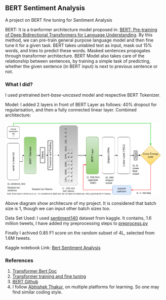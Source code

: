 ## BERT Sentiment Analysis
A project  on BERT fine tuning for Sentiment Analysis

BERT: It is a tranformer architecture model proposed in: <a href="https://arxiv.org/abs/1810.04805">BERT: Pre-training of Deep Bidirectional Transformers for Language Understanding</a>. By this method, we can pre-train general purpose language model and then fine tune it for a given task. BERT takes unlabled text 
as input, mask out 15% words, and tries to predict these words. Masked sentences propogates through transformer architecture. BERT Model also takes care of the relationship between sentences, by training a simple task of predicting, whether the given sentence (in BERT input) is next to previous sentence or not. 

### What I did?

I used pretrained *bert-base-uncased* model and respective BERT Tokenizer. 

Model: I added 2 layers in front of BERT Layer as follows: 40% dropout for regularisation, and then a fully connected linear layer.
Combined architecture:

<img src="image/sentiment_arch.png">

Above diagram show architecure of my project. It is considered that batch size is 1, though we can input other batch sizes too.

Data Set Used: I used <a href="https://www.kaggle.com/kazanova/sentiment140">sentiment140</a> dataset from kaggle. It contains, 1.6 million tweets, I have added my preprocessing steps to <a href="./preprocess.py">preprocess.py</a>

Finally I achived 0.85 F1 score on the random subset of 4L, selected from 1.6M tweets.

Kaggle notebook Link: <a href="">Bert Sentiment Analysis</a>

### References
1. <a href="https://huggingface.co/transformers/model_doc/bert.html">Transformer Bert Doc</a>
2. <a href="https://huggingface.co/transformers/model_doc/bert.html">Transformer training and fine tuning</a>
3. <a href="https://github.com/google-research/bert">BERT Github</a>
4. I follow <a href="https://github.com/abhishekkrthakur/">Abhishek Thakur</a>, on multiple platforms for learning. So one may find similar coding style.